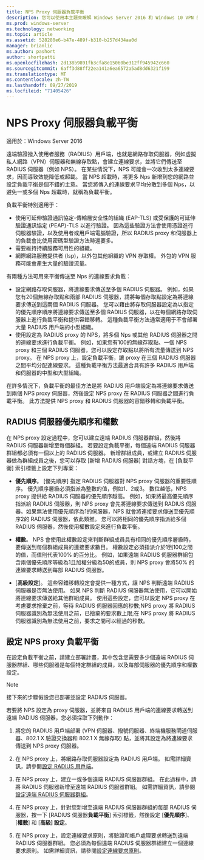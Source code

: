 ```yaml
---
title: NPS Proxy 伺服器負載平衡
description: 您可以使用本主題來瞭解 Windows Server 2016 和 Windows 10 VPN 的功能。
ms.prod: windows-server
ms.technology: networking
ms.topic: article
ms.assetid: 528280e6-b47e-489f-b310-b257d434aa0d
manager: brianlic
ms.author: pashort
author: shortpatti
ms.openlocfilehash: 2d138b9891fb3cfa8e15060be312ff945942c660
ms.sourcegitcommit: 6aff3d88ff22ea141a6ea6572a5ad8dd6321f199
ms.translationtype: MT
ms.contentlocale: zh-TW
ms.lasthandoff: 09/27/2019
ms.locfileid: "71405426"
---
```

# <a name="nps-proxy-server-load-balancing"></a>NPS Proxy 伺服器負載平衡

適用於︰Windows Server 2016

遠端驗證撥入使用者服務（RADIUS）用戶端，也就是網路存取伺服器，例如虛擬私人網路（VPN）伺服器和無線存取點，會建立連線要求，並將它們傳送至 RADIUS 伺服器（例如 NPS）。 在某些情況下，NPS 可能會一次收到太多連線要求，因而導致效能降低或超載。 當 NPS 超載時，將更多 Nps 新增到您的網路並設定負載平衡是個不錯的主意。 當您將傳入的連線要求平均分散到多個 Nps，以避免一或多個 Nps 超載時，就稱為負載平衡。

負載平衡特別適用于：

- 使用可延伸驗證通訊協定-傳輸層安全性的組織 \(EAP-TLS\) 或受保護的可延伸驗證通訊協定 \(PEAP\)-TLS 以進行驗證。 因為這些驗證方法會使用憑證進行伺服器驗證，以及使用者或用戶端電腦驗證，所以 RADIUS proxy 和伺服器上的負載會比使用密碼型驗證方法時還要多。
- 需要維持持續服務可用性的組織。
- 網際網路服務提供者 \(Isp\)，以外包其他組織的 VPN 存取權。 外包的 VPN 服務可能會產生大量的驗證流量。

有兩種方法可用來平衡傳送至 Nps 的連線要求負載：

- 設定網路存取伺服器，將連線要求傳送至多個 RADIUS 伺服器。 例如，如果您有20個無線存取點和兩部 RADIUS 伺服器，請將每個存取點設定為將連線要求傳送到這兩個 RADIUS 伺服器。 您可以藉由將存取伺服器設定為以指定的優先順序順序將連線要求傳送至多個 RADIUS 伺服器，以在每個網路存取伺服器上進行負載平衡和提供容錯移轉。 這種負載平衡方法通常適用于不會部署大量 RADIUS 用戶端的小型組織。
- 使用設定為 RADIUS proxy 的 NPS，將多個 Nps 或其他 RADIUS 伺服器之間的連線要求進行負載平衡。 例如，如果您有100的無線存取點、一個 NPS proxy 和三個 RADIUS 伺服器，您可以設定存取點以將所有流量傳送到 NPS proxy。 在 NPS proxy 上，設定負載平衡，讓 proxy 在三個 RADIUS 伺服器之間平均分配連線要求。 這種負載平衡方法最適合具有許多 RADIUS 用戶端和伺服器的中型和大型組織。

在許多情況下，負載平衡的最佳方法是將 RADIUS 用戶端設定為將連線要求傳送到兩個 NPS proxy 伺服器，然後設定 NPS proxy 在 RADIUS 伺服器之間進行負載平衡。 此方法提供 NPS proxy 和 RADIUS 伺服器的容錯移轉和負載平衡。

## <a name="radius-server-priority-and-weight"></a>RADIUS 伺服器優先順序和權數

在 NPS proxy 設定過程中，您可以建立遠端 RADIUS 伺服器群組，然後將 RADIUS 伺服器新增至每個群組。 若要設定負載平衡，每個遠端 RADIUS 伺服器群組都必須有一個以上的 RADIUS 伺服器。 新增群組成員，或建立 RADIUS 伺服器做為群組成員之後，您可以存取 [新增 RADIUS 伺服器] 對話方塊，在 [負載平衡] 索引標籤上設定下列專案：

- **優先順序**。 [優先順序] 指定 RADIUS 伺服器對 NPS proxy 伺服器的重要性順序。 優先順序層級必須指派為整數的值，例如1、2或3。 數位越低，NPS proxy 提供給 RADIUS 伺服器的優先順序越高。 例如，如果將最高優先順序指派給 RADIUS 伺服器，則 NPS proxy 會先將連線要求傳送到 RADIUS 伺服器。如果無法使用優先順序為1的伺服器，NPS 就會將連接要求傳送至優先順序2的 RADIUS 伺服器，依此類推。 您可以將相同的優先順序指派給多個 RADIUS 伺服器，然後使用權數設定來進行負載平衡。

- **權數**。 NPS 會使用此權數設定來判斷群組成員具有相同的優先順序層級時，要傳送到每個群組成員的連接要求數目。 權數設定必須指派介於1到100之間的值，而值則代表100% 的百分比。 例如，如果遠端 RADIUS 伺服器群組包含兩個優先順序等級為1且加權分級為50的成員，則 NPS proxy 會將50% 的連線要求轉送到每部 RADIUS 伺服器。

- [**高級設定**]。 這些容錯移轉設定會提供一種方式，讓 NPS 判斷遠端 RADIUS 伺服器是否無法使用。 如果 NPS 判斷 RADIUS 伺服器無法使用，它可以開始將連線要求傳送給其他群組成員。 使用這些設定，您可以設定 NPS proxy 在考慮要求捨棄之前，等待 RADIUS 伺服器回應的秒數;NPS proxy 將 RADIUS 伺服器識別為無法使用之前，已捨棄的要求數上限;在 NPS proxy 將 RADIUS 伺服器識別為無法使用之前，要求之間可以經過的秒數。

## <a name="configure-nps-proxy-load-balancing"></a>設定 NPS proxy 負載平衡

在設定負載平衡之前，請建立部署計畫，其中包含您需要多少個遠端 RADIUS 伺服器群組、哪些伺服器是每個特定群組的成員，以及每部伺服器的優先順序和權數設定。

>[!NOTE]
>接下來的步驟假設您已部署並設定 RADIUS 伺服器。

若要將 NPS 設定為 proxy 伺服器，並將來自 RADIUS 用戶端的連線要求轉送到遠端 RADIUS 伺服器，您必須採取下列動作：

1. 將您的 RADIUS 用戶端部署 \(VPN 伺服器、撥號伺服器、終端機服務閘道伺服器、802.1 X 驗證交換器和 802.1 X 無線存取\) 點，並將其設定為將連線要求傳送到 NPS proxy 伺服器。

2. 在 NPS proxy 上，將網路存取伺服器設定為 RADIUS 用戶端。 如需詳細資訊，請參閱[設定 RADIUS 用戶端](https://docs.microsoft.com/windows-server/networking/technologies/nps/nps-radius-clients-configure)。

3. 在 NPS proxy 上，建立一或多個遠端 RADIUS 伺服器群組。 在此過程中，請將 RADIUS 伺服器新增至遠端 RADIUS 伺服器群組。 如需詳細資訊，請參閱[設定遠端 RADIUS 伺服器群組](https://docs.microsoft.com/windows-server/networking/technologies/nps/nps-crp-rrsg-configure)。

4. 在 NPS proxy 上，針對您新增至遠端 RADIUS 伺服器群組的每部 RADIUS 伺服器，按一下 [RADIUS 伺服器**負載平衡**] 索引標籤，然後設定 [**優先順序**]、[**權數**] 和 [**高級] 設定**。

5. 在 NPS proxy 上，設定連線要求原則，將驗證和帳戶處理要求轉送到遠端 RADIUS 伺服器群組。 您必須為每個遠端 RADIUS 伺服器群組建立一個連線要求原則。 如需詳細資訊，請參閱[設定連線要求原則](https://docs.microsoft.com/windows-server/networking/technologies/nps/nps-crp-configure)。


